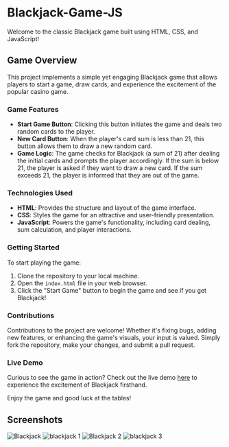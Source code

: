# Blackjack-Game-JS

Welcome to the classic Blackjack game built using HTML, CSS, and JavaScript!

## Game Overview

This project implements a simple yet engaging Blackjack game that allows players to start a game, draw cards, and experience the excitement of the popular casino game.

### Game Features

- **Start Game Button**: Clicking this button initiates the game and deals two random cards to the player.
- **New Card Button**: When the player's card sum is less than 21, this button allows them to draw a new random card.
- **Game Logic**: The game checks for Blackjack (a sum of 21) after dealing the initial cards and prompts the player accordingly. If the sum is below 21, the player is asked if they want to draw a new card. If the sum exceeds 21, the player is informed that they are out of the game.

### Technologies Used

- **HTML**: Provides the structure and layout of the game interface.
- **CSS**: Styles the game for an attractive and user-friendly presentation.
- **JavaScript**: Powers the game's functionality, including card dealing, sum calculation, and player interactions.

### Getting Started

To start playing the game:
1. Clone the repository to your local machine.
2. Open the `index.html` file in your web browser.
3. Click the "Start Game" button to begin the game and see if you get Blackjack!

### Contributions

Contributions to the project are welcome! Whether it's fixing bugs, adding new features, or enhancing the game's visuals, your input is valued. Simply fork the repository, make your changes, and submit a pull request.

### Live Demo

Curious to see the game in action? Check out the live demo [here](#) to experience the excitement of Blackjack firsthand.

Enjoy the game and good luck at the tables!

## Screenshots
![Blackjack](https://github.com/ParasSethi8530/Blackjack-Game-JS/assets/133093100/eb027b09-2038-4ba3-b030-f037b018b5e0)
![blackjack 1](https://github.com/ParasSethi8530/Blackjack-Game-JS/assets/133093100/628407d3-5b64-495c-9604-7df71c101427)
![Blackjack 2](https://github.com/ParasSethi8530/Blackjack-Game-JS/assets/133093100/e95aded2-6568-4032-9c8e-e5a9966fe0cd)
![blackjack 3](https://github.com/ParasSethi8530/Blackjack-Game-JS/assets/133093100/03e3ffd3-e2bc-4694-b2ab-262a8562c104)
